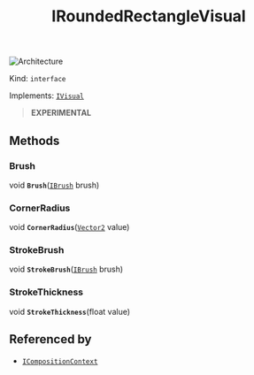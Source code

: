 ﻿---
id: IRoundedRectangleVisual
title: IRoundedRectangleVisual
---

![Architecture](https://img.shields.io/badge/architecture-new_only-blue)

Kind: `interface`

Implements: [`IVisual`](IVisual)

> **EXPERIMENTAL**

## Methods
### Brush
void **`Brush`**([`IBrush`](IBrush) brush)

### CornerRadius
void **`CornerRadius`**([`Vector2`](https://docs.microsoft.com/uwp/api/Windows.Foundation.Numerics.Vector2) value)

### StrokeBrush
void **`StrokeBrush`**([`IBrush`](IBrush) brush)

### StrokeThickness
void **`StrokeThickness`**(float value)

## Referenced by
- [`ICompositionContext`](ICompositionContext)

